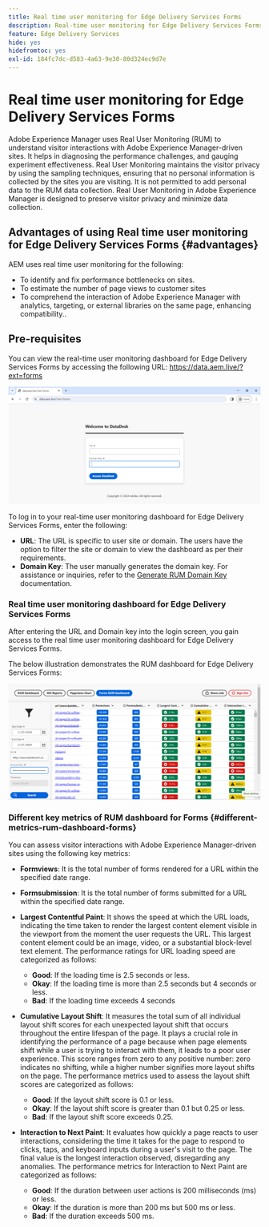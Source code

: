 ```yaml
---
title: Real time user monitoring for Edge Delivery Services Forms
description: Real-time user monitoring for Edge Delivery Services Forms involves the ongoing tracking and analysis of user interactions with forms.
feature: Edge Delivery Services
hide: yes
hidefromtoc: yes
exl-id: 184fc7dc-d583-4a63-9e30-80d324ec9d7e
---
```

# Real time user monitoring for Edge Delivery Services Forms

Adobe Experience Manager uses Real User Monitoring (RUM) to understand visitor interactions with Adobe Experience Manager-driven sites. It helps in diagnosing the performance challenges, and gauging experiment effectiveness. Real User Monitoring maintains the visitor privacy by using the sampling techniques, ensuring that no personal information is collected by the sites you are visiting. It is not permitted to add personal data to the RUM data collection. Real User Monitoring in Adobe Experience Manager is designed to preserve visitor privacy and minimize data collection.

## Advantages of using Real time user monitoring for Edge Delivery Services Forms {#advantages} 

AEM uses real time user monitoring for the following:

* To identify and fix performance bottlenecks on sites.
* To estimate the number of page views to customer sites
* To comprehend the interaction of Adobe Experience Manager with analytics, targeting, or external libraries on the same page, enhancing compatibility..

## Pre-requisites

You can view the real-time user monitoring dashboard for Edge Delivery Services Forms by accessing the following URL:
https://data.aem.live/?ext=forms

![RUM Login Screen for Edge Delivery Services Forms ](/help/edge/assets/rum-login-screen.png)

To log in to your real-time user monitoring dashboard for Edge Delivery Services Forms, enter the following:
* **URL**: The URL is specific to user site or domain. The users have the option to filter the site or domain to view the dashboard as per their requirements.
* **Domain Key**: The user manually generates the domain key. For assistance or inquiries, refer to the [Generate RUM Domain Key](https://aemcs-workspace.adobe.com/rum/generate-domain-key) documentation.

### Real time user monitoring dashboard for Edge Delivery Services Forms

After entering the URL and Domain key into the login screen, you gain access to the real time user monitoring dashboard for Edge Delivery Services Forms.

The below illustration demonstrates the RUM dashboard for Edge Delivery Services Forms:

![RUM Forms Dashboard](/help/edge/assets/rum-forms-dashboard.png)

### Different key metrics of RUM dashboard for Forms {#different-metrics-rum-dashboard-forms}

You can assess visitor interactions with Adobe Experience Manager-driven sites using the following key metrics:

* **Formviews**: It is the total number of forms rendered for a URL within the specified date range.
* **Formsubmission**: It is the total number of forms submitted for a URL within the specified date range.
* **Largest Contentful Paint**: It shows the speed at which the URL loads, indicating the time taken to render the largest content element visible in the viewport from the moment the user requests the URL. This largest content element could be an image, video, or a substantial block-level text element. The performance ratings for URL loading speed are categorized as follows:
    * **Good**: If the loading time is 2.5 seconds or less.
    * **Okay**: If the loading time is more than 2.5 seconds but 4 seconds or less.
    * **Bad**: If the loading time exceeds 4 seconds

* **Cumulative Layout Shift**: It measures the total sum of all individual layout shift scores for each unexpected layout shift that occurs throughout the entire lifespan of the page. It plays a crucial role in identifying the performance of a page because when page elements shift while a user is trying to interact with them, it leads to a poor user experience. This score ranges from zero to any positive number: zero indicates no shifting, while a higher number signifies more layout shifts on the page. The performance metrics used to assess the layout shift scores are categorized as follows:
   
  * **Good**: If the layout shift score is 0.1 or less.
  * **Okay**: If the layout shift score is greater than 0.1 but 0.25 or less.
  * **Bad**: If the layout shift score exceeds 0.25.

* **Interaction to Next Paint**:  It evaluates how quickly a page reacts to user interactions, considering the time it takes for the page to respond to clicks, taps, and keyboard inputs during a user's visit to the page. The final value is the longest interaction observed, disregarding any anomalies. The performance metrics for Interaction to Next Paint are categorized as follows:
    * **Good**: If the duration between user actions is 200 milliseconds (ms) or less.
    * **Okay**: If the duration is more than 200 ms but 500 ms or less.
    * **Bad**: If the duration exceeds 500 ms.
